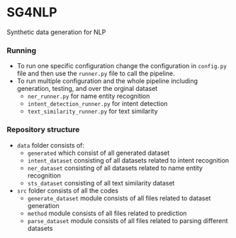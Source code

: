 # SG4NLP
Synthetic data generation for NLP



### Running
- To run one specific configuration change the configuration in ```config.py``` file and then use the ```runner.py``` file to call the pipeline.
- To run multiple configuration and the whole pipeline including generation, testing, and over the orginal dataset
  - ```ner_runner.py``` for name entity recognition
  - ```intent_detection_runner.py``` for intent detection
  - ```text_similarity_runner.py``` for text similarity

### Repository structure
- ```data``` folder consists of:
	- ```generated``` which consist of all generated dataset
	- ```intent_dataset``` consisting of all datasets related to intent recognition
	- ```ner_dataset``` consisting of all datasets related to name entity recognition
	- ```sts_dataset``` consisting of all text similarity dataset
- ```src``` folder consists of all the codes
  - ```generate_dataset``` module consists of all files related to dataset generation
  - ```method``` module consists of all files related to prediction
  - ```parse_dataset``` module consists of all files related to parsing different datasets